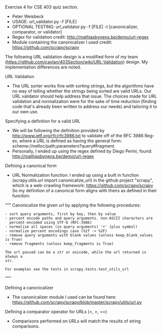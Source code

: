 Exercise 4 for CSE 403 quiz section.
- Peter Weisbeck
- USAGE: url_validator.py -f [FILE]
- OPTIONAL TESTING: url_validator.py -f [FILE] -t [canonicalizer, comparator, or validator]
- Regex for validation credit: http://mathiasbynens.be/demo/url-regex
- Module containing the canonicalizer I used credit: https://github.com/scrapy/scrapy

The following URL validation design is a modified form of my team (https://github.com/caylan/403Section/wiki/URL-Validation) design. My implementation differences are noted.

URL Validation
- The URL sorter works fine with sorting strings, but the algorithms have no way of telling whether the strings being sorted are valid URLs. Our URL validator should help address that issue. The choices made for URL validation and normalization were for the sake of time reduction (finding code that's already been written to address our needs) and tailoring it to our own use.

Specifying a definition for a valid URL
- We will be following the definition provided by http://www.ietf.org/rfc/rfc3986.txt to validate off of the RFC 3986 Reg-ex, where a URL is defined as having the general form: scheme://netloc/path;parameters?query#fragment.
- Personally, I ended up using the regex defined by Diego Perini, found: http://mathiasbynens.be/demo/url-regex

Defining a canonical form
- URL Normalization function: I ended up using a built in function (scrapy.utils.url import canonicalize_url) in the github project "scrapy", which is a web-crawling framework: https://github.com/scrapy/scrapy
So my definition of a canonical form aligns with theirs as defined in their function:

"""
	Canonicalize the given url by applying the following procedures:

    - sort query arguments, first by key, then by value
    - percent encode paths and query arguments. non-ASCII characters are
      percent-encoded using UTF-8 (RFC-3986)
    - normalize all spaces (in query arguments) '+' (plus symbol)
    - normalize percent encodings case (%2f -> %2F)
    - remove query arguments with blank values (unless keep_blank_values is True)
    - remove fragments (unless keep_fragments is True)

    The url passed can be a str or unicode, while the url returned is always a
    str.

    For examples see the tests in scrapy.tests.test_utils_url
"""

Defining a canonicalizer
- The canonicalizer module I used can be found here: https://github.com/scrapy/scrapy/blob/master/scrapy/utils/url.py

Defining a comparator operator for URLs (<, >, ==)
- Comparisons performed on URLs will match the results of string comparisons.